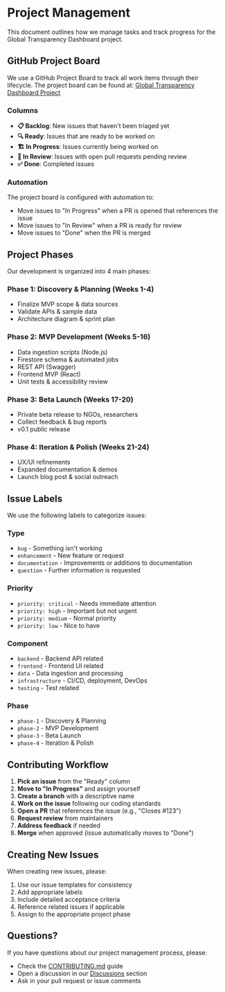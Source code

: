 # Project Management

This document outlines how we manage tasks and track progress for the Global Transparency Dashboard project.

## GitHub Project Board

We use a GitHub Project Board to track all work items through their lifecycle. The project board can be found at: [Global Transparency Dashboard Project](https://github.com/users/Chalebgwa/projects/1)

### Columns

- **📋 Backlog**: New issues that haven't been triaged yet
- **🔍 Ready**: Issues that are ready to be worked on
- **🏗️ In Progress**: Issues currently being worked on
- **👀 In Review**: Issues with open pull requests pending review
- **✅ Done**: Completed issues

### Automation

The project board is configured with automation to:
- Move issues to "In Progress" when a PR is opened that references the issue
- Move issues to "In Review" when a PR is ready for review
- Move issues to "Done" when the PR is merged

## Project Phases

Our development is organized into 4 main phases:

### Phase 1: Discovery & Planning (Weeks 1-4)
- Finalize MVP scope & data sources
- Validate APIs & sample data
- Architecture diagram & sprint plan

### Phase 2: MVP Development (Weeks 5-16)
- Data ingestion scripts (Node.js)
- Firestore schema & automated jobs
- REST API (Swagger)
- Frontend MVP (React)
- Unit tests & accessibility review

### Phase 3: Beta Launch (Weeks 17-20)
- Private beta release to NGOs, researchers
- Collect feedback & bug reports
- v0.1 public release

### Phase 4: Iteration & Polish (Weeks 21-24)
- UX/UI refinements
- Expanded documentation & demos
- Launch blog post & social outreach

## Issue Labels

We use the following labels to categorize issues:

### Type
- `bug` - Something isn't working
- `enhancement` - New feature or request
- `documentation` - Improvements or additions to documentation
- `question` - Further information is requested

### Priority
- `priority: critical` - Needs immediate attention
- `priority: high` - Important but not urgent
- `priority: medium` - Normal priority
- `priority: low` - Nice to have

### Component
- `backend` - Backend API related
- `frontend` - Frontend UI related
- `data` - Data ingestion and processing
- `infrastructure` - CI/CD, deployment, DevOps
- `testing` - Test related

### Phase
- `phase-1` - Discovery & Planning
- `phase-2` - MVP Development
- `phase-3` - Beta Launch
- `phase-4` - Iteration & Polish

## Contributing Workflow

1. **Pick an issue** from the "Ready" column
2. **Move to "In Progress"** and assign yourself
3. **Create a branch** with a descriptive name
4. **Work on the issue** following our coding standards
5. **Open a PR** that references the issue (e.g., "Closes #123")
6. **Request review** from maintainers
7. **Address feedback** if needed
8. **Merge** when approved (issue automatically moves to "Done")

## Creating New Issues

When creating new issues, please:

1. Use our issue templates for consistency
2. Add appropriate labels
3. Include detailed acceptance criteria
4. Reference related issues if applicable
5. Assign to the appropriate project phase

## Questions?

If you have questions about our project management process, please:
- Check the [CONTRIBUTING.md](../CONTRIBUTING.md) guide
- Open a discussion in our [Discussions](https://github.com/Chalebgwa/global-transparency-dashboard/discussions) section
- Ask in your pull request or issue comments